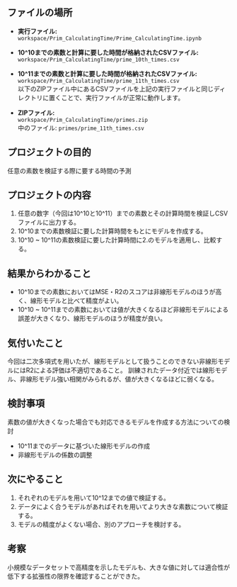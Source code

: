 ## ファイルの場所
- **実行ファイル:**  
  `workspace/Prim_CalculatingTime/Prime_CalculatingTime.ipynb`

- **10^10までの素数と計算に要した時間が格納されたCSVファイル:**  
  `workspace/Prim_CalculatingTime/prime_10th_times.csv`

- **10^11までの素数と計算に要した時間が格納されたCSVファイル:**  
  `workspace/Prim_CalculatingTime/prime_11th_times.csv`  
  以下のZIPファイル中にあるCSVファイルを上記の実行ファイルと同じディレクトリに置くことで、実行ファイルが正常に動作します。

- **ZIPファイル:**  
  `workspace/Prim_CalculatingTime/primes.zip`  
  中のファイル: `primes/prime_11th_times.csv`

## プロジェクトの目的
任意の素数を検証する際に要する時間の予測

## プロジェクトの内容
1. 任意の数字（今回は10^10と10^11）までの素数とその計算時間を検証しCSVファイルに出力する。
2. 10^10までの素数検証に要した計算時間をもとにモデルを作成する。
3. 10^10 ~ 10^11の素数検証に要した計算時間に2.のモデルを適用し、比較する。

## 結果からわかること
- 10^10までの素数においてはMSE・R2のスコアは非線形モデルのほうが高く、線形モデルと比べて精度がよい。
- 10^10 ~ 10^11までの素数においては値が大きくなるほど非線形モデルによる誤差が大きくなり、線形モデルのほうが精度が良い。

## 気付いたこと
今回は二次多項式を用いたが、線形モデルとして扱うことのできない非線形モデルにはR2による評価は不適切であること。
訓練されたデータ付近では線形モデル、非線形モデル強い相関がみられるが、値が大きくなるほどに弱くなる。

## 検討事項
素数の値が大きくなった場合でも対応できるモデルを作成する方法についての検討
- 10^11までのデータに基づいた線形モデルの作成
- 非線形モデルの係数の調整

## 次にやること
1. それぞれのモデルを用いて10^12までの値で検証する。
2. データによく合うモデルがあればそれを用いてより大きな素数について検証する。
3. モデルの精度がよくない場合、別のアプローチを検討する。

## 考察
小規模なデータセットで高精度を示したモデルも、大きな値に対しては適合性が低下する拡張性の限界を確認することができた。
